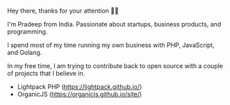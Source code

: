 Hey there, thanks for your attention 👋😀

I'm Pradeep from India. Passionate about startups, business products, and programming. 

I spend most of my time running my own business with PHP, JavaScript, and Golang. 

In my free time, I am trying to contribute back to open source with a couple of projects that I believe in. 

* Lightpack PHP (https://lightpack.github.io/)
* OrganicJS (https://organicjs.github.io/site/)
